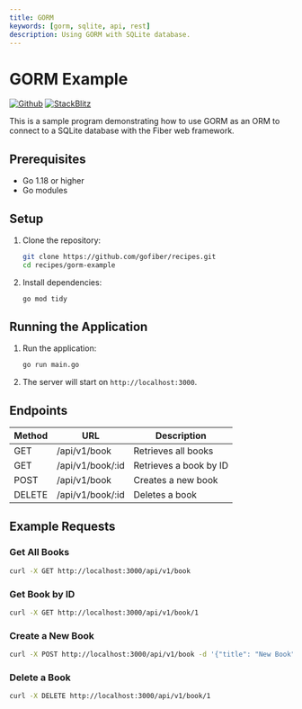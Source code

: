 ```yaml
---
title: GORM
keywords: [gorm, sqlite, api, rest]
description: Using GORM with SQLite database.
---
```


# GORM Example

[![Github](https://img.shields.io/static/v1?label=&message=Github&color=2ea44f&style=for-the-badge&logo=github)](https://github.com/gofiber/recipes/tree/master/gorm) [![StackBlitz](https://img.shields.io/static/v1?label=&message=StackBlitz&color=2ea44f&style=for-the-badge&logo=StackBlitz)](https://stackblitz.com/github/gofiber/recipes/tree/master/gorm)

This is a sample program demonstrating how to use GORM as an ORM to connect to a SQLite database with the Fiber web framework.

## Prerequisites

- Go 1.18 or higher
- Go modules

## Setup

1. Clone the repository:
    ```sh
    git clone https://github.com/gofiber/recipes.git
    cd recipes/gorm-example
    ```

2. Install dependencies:
    ```sh
    go mod tidy
    ```

## Running the Application

1. Run the application:
    ```sh
    go run main.go
    ```

2. The server will start on `http://localhost:3000`.

## Endpoints

| Method | URL              | Description                |
| ------ | ---------------- | -------------------------- |
| GET    | /api/v1/book     | Retrieves all books        |
| GET    | /api/v1/book/:id | Retrieves a book by ID     |
| POST   | /api/v1/book     | Creates a new book         |
| DELETE | /api/v1/book/:id | Deletes a book             |

## Example Requests

### Get All Books
```sh
curl -X GET http://localhost:3000/api/v1/book
```

### Get Book by ID
```sh
curl -X GET http://localhost:3000/api/v1/book/1
```

### Create a New Book
```sh
curl -X POST http://localhost:3000/api/v1/book -d '{"title": "New Book", "author": "Author Name"}' -H "Content-Type: application/json"
```

### Delete a Book
```sh
curl -X DELETE http://localhost:3000/api/v1/book/1
```
